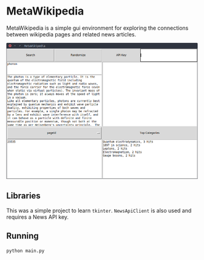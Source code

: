 # MetaWikipedia
MetaWikipedia is a simple gui environment for exploring the connections 
between wikipedia pages and related news articles. 

![App Window](app_window.png)

## Libraries
This was a simple project to learn `tkinter`. 
`NewsApiClient` is also used and requires a News API key.

## Running
`python main.py`
